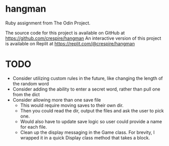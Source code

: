 # hangman
Ruby assignment from The Odin Project.

The source code for this project is available on GitHub at https://github.com/crespire/hangman
An interactive version of this project is available on Replit at https://replit.com/@crespire/hangman

# TODO
* Consider utilizing custom rules in the future, like changing the length of the random word
* Consider adding the ability to enter a secret word, rather than pull one from the dict
* Consider allowing more than one save file
  *  This would require moving saves to their own dir.
  *  Then you could read the dir, output the files and ask the user to pick one.
  *  Would also have to update save logic so user could provide a name for each file.
  *  Clean up the display messaging in the Game class. For brevity, I wrapped it in a quick Display class method that takes a block.